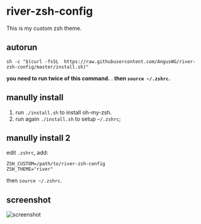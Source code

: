 # river-zsh-config

This is my custom zsh theme.

## autorun

    sh -c "$(curl -fsSL  https://raw.githubusercontent.com/AngusWG/river-zsh-config/master/install.sh)"

**you need to run twice of this command.** .
**then `source ~/.zshrc`.**

## manully install

 1. run `./install.sh` to install oh-my-zsh.
 2. run again `./install.sh` to setup `~/.zshrc`;  

## manully install 2

edit `.zshrc`, add:

    ZSH_CUSTOM=/path/to/river-zsh-config
    ZSH_THEME="river"

then `source ~/.zshrc`.

## screenshot

![screenshot](https://github.com/revir/river-zsh-config/raw/master/screenshot.png)
